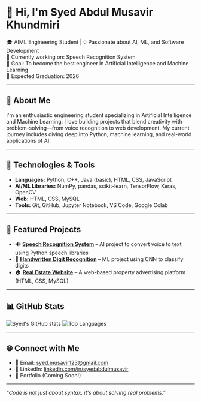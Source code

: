 # 👋 Hi, I'm Syed Abdul Musavir Khundmiri

🎓 AIML Engineering Student | 💡 Passionate about AI, ML, and Software Development  
🚀 Currently working on: Speech Recognition System  
🎯 Goal: To become the best engineer in Artificial Intelligence and Machine Learning  
📅 Expected Graduation: 2026

---

## 🧠 About Me

I'm an enthusiastic engineering student specializing in Artificial Intelligence and Machine Learning. I love building projects that blend creativity with problem-solving—from voice recognition to web development. My current journey includes diving deep into Python, machine learning, and real-world applications of AI.

---

## 🔧 Technologies & Tools

- **Languages:** Python, C++, Java (basic), HTML, CSS, JavaScript
- **AI/ML Libraries:** NumPy, pandas, scikit-learn, TensorFlow, Keras, OpenCV
- **Web:** HTML, CSS, MySQL
- **Tools:** Git, GitHub, Jupyter Notebook, VS Code, Google Colab

---

## 📁 Featured Projects

- 🔊 [**Speech Recognition System**](https://github.com/SyedAbdulMusavir/Speech-Recognition-System) – AI project to convert voice to text using Python speech libraries
- 🔢 [**Handwritten Digit Recognition**](https://github.com/SyedAbdulMusavir/Handwritten-Digit-Recognition) – ML project using CNN to classify digits
- 🏠 [**Real Estate Website**](https://github.com/SyedAbdulMusavir/Real-Estate-Website) – A web-based property advertising platform (HTML, CSS, MySQL)

---

## 📊 GitHub Stats

![Syed's GitHub stats](https://github-readme-stats.vercel.app/api?username=SyedAbdulMusavir&show_icons=true&theme=radical)
![Top Languages](https://github-readme-stats.vercel.app/api/top-langs/?username=SyedAbdulMusavir&layout=compact&theme=radical)

---

## 🌐 Connect with Me

- 📧 Email: syed.musavir123@gmail.com  
- 🔗 LinkedIn: [linkedin.com/in/syedabdulmusavir](https://www.linkedin.com/in/syedabdulmusavir)
- 🧠 Portfolio (Coming Soon!)

---

*“Code is not just about syntax, it's about solving real problems.”*

